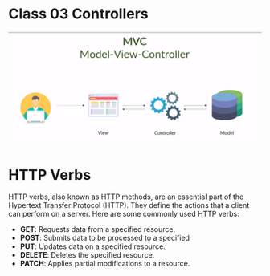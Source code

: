 # Class 03 Controllers

![MVC Model](../documents/mvc.png)

# HTTP Verbs

HTTP verbs, also known as HTTP methods, are an essential part of the Hypertext Transfer Protocol (HTTP). They define the actions that a client can perform on a server. Here are some commonly used HTTP verbs:

- **GET**: Requests data from a specified resource.
- **POST**: Submits data to be processed to a specified
- **PUT**: Updates data on a specified resource.
- **DELETE**: Deletes the specified resource.
- **PATCH**: Applies partial modifications to a resource.
